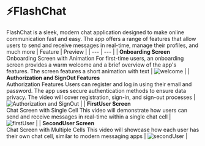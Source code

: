 # ⚡️FlashChat
FlashChat is a sleek, modern chat application designed to make online communication fast and easy. The app offers a range of features that allow users to send and receive messages in real-time, manage their profiles, and much more
| Feature | Preview |
| --- | --- |
| **Onboarding Screen** <br/>Onboarding Screen with Animation For first-time users, an onboarding screen provides a warm welcome and a brief overview of the app's features. The screen features a short animation with text | ![welcome](https://github.com/fullzoom59/FlashChat/assets/119012478/6170cd4d-9037-4325-bf30-1eb3ee36d87c) |
| **Authorization and SignOut Features** <br/>Authorization Features Users can register and log in using their email and password. The app uses secure authentication methods to ensure data privacy. The video will cover registration, sign-in, and sign-out processes | ![Authorization and SignOut](https://github.com/fullzoom59/FlashChat/assets/119012478/26fa5301-6df6-4bff-affa-840895a6c9cd) |
| **FirstUser Screen** <br/>Chat Screen with Single Cell This video will demonstrate how users can send and receive messages in real-time within a single chat cell | ![firstUser](https://github.com/fullzoom59/FlashChat/assets/119012478/faf21efa-0cbc-4d70-9030-945074845f9f) |
| **SecondUser Screen** <br/>Chat Screen with Multiple Cells This video will showcase how each user has their own chat cell, similar to modern messaging apps | ![secondUser](https://github.com/fullzoom59/FlashChat/assets/119012478/b0259eda-c22b-4798-aedd-13a6e7ee78a2) |
